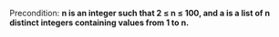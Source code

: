 Precondition: **n is an integer such that 2 ≤ n ≤ 100, and a is a list of n distinct integers containing values from 1 to n.**